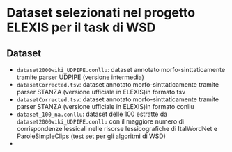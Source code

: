 Dataset selezionati nel progetto ELEXIS per il task di WSD
=====

Dataset
---
* `dataset2000wiki_UDPIPE.conllu`: dataset annotato morfo-sinttaticamente tramite parser UDPIPE (versione intermedia)
* `datasetCorrected.tsv`: dataset annotato morfo-sinttaticamente tramite parser STANZA (versione ufficiale in ELEXIS)in formato tsv
* `datasetCorrected.tsv`: dataset annotato morfo-sinttaticamente tramite parser STANZA (versione ufficiale in ELEXIS)in formato conllu
* `dataset_100_na.conllu`: dataset delle 100 estratte da `dataset2000wiki_UDPIPE.conllu` con il maggiore numero di corrispondenze lessicali nelle risorse lessicografiche di ItalWordNet e ParoleSimpleClips (test set per gli algoritmi di WSD)
*  
